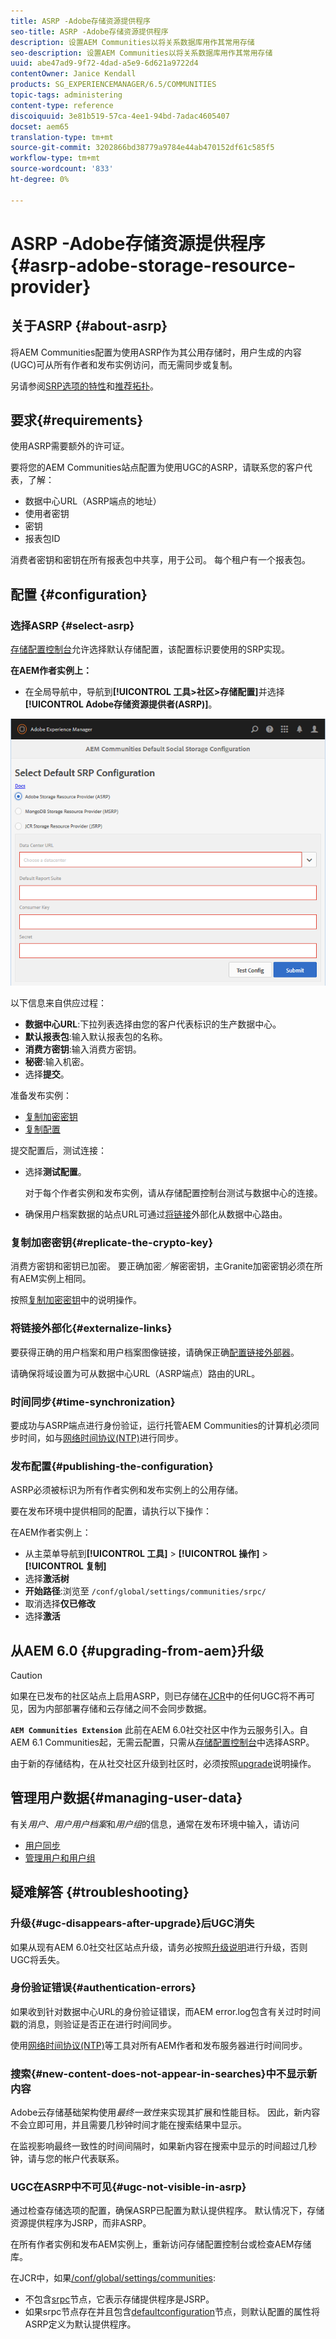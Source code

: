 ```yaml
---
title: ASRP -Adobe存储资源提供程序
seo-title: ASRP -Adobe存储资源提供程序
description: 设置AEM Communities以将关系数据库用作其常用存储
seo-description: 设置AEM Communities以将关系数据库用作其常用存储
uuid: abe47ad9-9f72-4dad-a5e9-6d621a9722d4
contentOwner: Janice Kendall
products: SG_EXPERIENCEMANAGER/6.5/COMMUNITIES
topic-tags: administering
content-type: reference
discoiquuid: 3e81b519-57ca-4ee1-94bd-7adac4605407
docset: aem65
translation-type: tm+mt
source-git-commit: 3202866bd38779a9784e44ab470152df61c585f5
workflow-type: tm+mt
source-wordcount: '833'
ht-degree: 0%

---
```



# ASRP -Adobe存储资源提供程序{#asrp-adobe-storage-resource-provider}

## 关于ASRP {#about-asrp}

将AEM Communities配置为使用ASRP作为其公用存储时，用户生成的内容(UGC)可从所有作者和发布实例访问，而无需同步或复制。

另请参阅[SRP选项的特性](/help/communities/working-with-srp.md#characteristics-of-srp-options)和[推荐拓扑](/help/communities/topologies.md)。

## 要求{#requirements}

使用ASRP需要额外的许可证。

要将您的AEM Communities站点配置为使用UGC的ASRP，请联系您的客户代表，了解：

* 数据中心URL（ASRP端点的地址）
* 使用者密钥
* 密钥
* 报表包ID

消费者密钥和密钥在所有报表包中共享，用于公司。 每个租户有一个报表包。

## 配置 {#configuration}

### 选择ASRP {#select-asrp}

[存储配置控制台](/help/communities/srp-config.md)允许选择默认存储配置，该配置标识要使用的SRP实现。

**在AEM作者实例上：**

* 在全局导航中，导航到&#x200B;**[!UICONTROL 工具>社区>存储配置]**&#x200B;并选择&#x200B;**[!UICONTROL Adobe存储资源提供者(ASRP)]**。

![asrp-default](assets/asrp-default.png)

以下信息来自供应过程：

* **数据中心URL**:下拉列表选择由您的客户代表标识的生产数据中心。
* **默认报表包**:输入默认报表包的名称。
* **消费方密钥**:输入消费方密钥。
* **秘密**:输入机密。
* 选择&#x200B;**提交**。

准备发布实例：

* [复制加密密钥](#replicate-the-crypto-key)
* [复制配置](#publishing-the-configuration)

提交配置后，测试连接：

* 选择&#x200B;**测试配置**。

   对于每个作者实例和发布实例，请从存储配置控制台测试与数据中心的连接。

* 确保用户档案数据的站点URL可通过[将链接](#externalize-links)外部化从数据中心路由。

### 复制加密密钥{#replicate-the-crypto-key}

消费方密钥和密钥已加密。 要正确加密／解密密钥，主Granite加密密钥必须在所有AEM实例上相同。

按照[复制加密密钥](/help/communities/deploy-communities.md#replicate-the-crypto-key)中的说明操作。

### 将链接外部化{#externalize-links}

要获得正确的用户档案和用户档案图像链接，请确保正确[配置链接外部器](/help/sites-developing/externalizer.md)。

请确保将域设置为可从数据中心URL（ASRP端点）路由的URL。

### 时间同步{#time-synchronization}

要成功与ASRP端点进行身份验证，运行托管AEM Communities的计算机必须同步时间，如与[网络时间协议(NTP)](https://www.ntp.org/)进行同步。

### 发布配置{#publishing-the-configuration}

ASRP必须被标识为所有作者实例和发布实例上的公用存储。

要在发布环境中提供相同的配置，请执行以下操作：

在AEM作者实例上：

* 从主菜单导航到&#x200B;**[!UICONTROL 工具]** > **[!UICONTROL 操作]** > **[!UICONTROL 复制]**
* 选择&#x200B;**激活树**
* **开始路径**:浏览至  `/conf/global/settings/communities/srpc/`
* 取消选择&#x200B;**仅已修改**
* 选择&#x200B;**激活**

## 从AEM 6.0 {#upgrading-from-aem}升级

>[!CAUTION]
>
>如果在已发布的社区站点上启用ASRP，则已存储在[JCR](/help/communities/jsrp.md)中的任何UGC将不再可见，因为内部部署存储和云存储之间不会同步数据。

**`AEM Communities Extension`** 此前在AEM 6.0社交社区中作为云服务引入。自AEM 6.1 Communities起，无需云配置，只需从[存储配置控制台](/help/communities/srp-config.md)中选择ASRP。

由于新的存储结构，在从社交社区升级到社区时，必须按照[upgrade](/help/communities/upgrade.md#adobe-cloud-storage)说明操作。

## 管理用户数据{#managing-user-data}

有关&#x200B;*用户*、*用户用户档案*&#x200B;和&#x200B;*用户组*&#x200B;的信息，通常在发布环境中输入，请访问

* [用户同步](/help/communities/sync.md)
* [管理用户和用户组](/help/communities/users.md)

## 疑难解答 {#troubleshooting}

### 升级{#ugc-disappears-after-upgrade}后UGC消失

如果从现有AEM 6.0社交社区站点升级，请务必按照[升级说明](/help/communities/upgrade.md#adobe-cloud-storage)进行升级，否则UGC将丢失。

### 身份验证错误{#authentication-errors}

如果收到针对数据中心URL的身份验证错误，而AEM error.log包含有关过时时间戳的消息，则验证是否正在进行时间同步。

使用[网络时间协议(NTP)](https://www.ntp.org/)等工具对所有AEM作者和发布服务器进行时间同步。

### 搜索{#new-content-does-not-appear-in-searches}中不显示新内容

Adobe云存储基础架构使用&#x200B;*最终一致性*&#x200B;来实现其扩展和性能目标。 因此，新内容不会立即可用，并且需要几秒钟时间才能在搜索结果中显示。

在监视影响最终一致性的时间间隔时，如果新内容在搜索中显示的时间超过几秒钟，请与您的帐户代表联系。

### UGC在ASRP中不可见{#ugc-not-visible-in-asrp}

通过检查存储选项的配置，确保ASRP已配置为默认提供程序。 默认情况下，存储资源提供程序为JSRP，而非ASRP。

在所有作者实例和发布AEM实例上，重新访问存储配置控制台或检查AEM存储库。

在JCR中，如果[/conf/global/settings/communities](https://localhost:4502/crx/de/index.jsp#/etc/socialconfig/):

* 不包含[srpc](https://localhost:4502/crx/de/index.jsp#/conf/global/settings/communities/srp)节点，它表示存储提供程序是JSRP。
* 如果srpc节点存在并且包含[defaultconfiguration](https://localhost:4502/crx/de/index.jsp#/conf/global/settings/communities/srp/defaultconfiguration)节点，则默认配置的属性将ASRP定义为默认提供程序。

